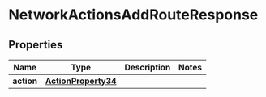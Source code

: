 

# NetworkActionsAddRouteResponse


## Properties

| Name | Type | Description | Notes |
|------------ | ------------- | ------------- | -------------|
|**action** | [**ActionProperty34**](ActionProperty34.md) |  |  |



